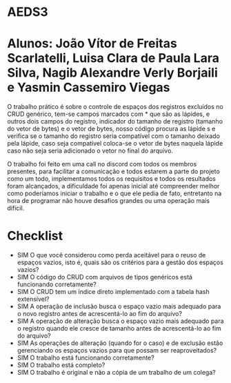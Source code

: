 # AEDS3
# Alunos: João Vítor de Freitas Scarlatelli, Luisa Clara de Paula Lara Silva, Nagib Alexandre Verly Borjaili e Yasmin Cassemiro Viegas

O trabalho prático é sobre o controle de espaços dos registros excluídos no CRUD genérico,  tem-se campos marcados com * que são as lápides, e outros dois campos do registro, indicador do tamanho de registro (tamanho do vetor de bytes) e o vetor de bytes, nosso código procura as lápide s e verifica se o tamanho do registro seria compatível com o tamanho deixado pela lápide, caso seja compatível coloca-se o vetor de bytes naquela lápide caso não seja seria adicionado o vetor no final do arquivo. 

O trabalho foi feito em uma call no discord com todos os membros presentes, para facilitar a comunicação e todos estarem a parte do projeto como um todo, implementamos todos os requisitos e todos os resultados foram alcançados, a dificuldade foi apenas inicial até compreender melhor como poderíamos iniciar o trabalho e o que ele pedia de fato, entretanto na hora de programar não houve desafios grandes ou uma operação mais difícil.

# Checklist

* SIM O que você considerou como perda aceitável para o reuso de espaços vazios, isto é, quais são os critérios para a gestão dos espaços vazios?
* SIM O código do CRUD com arquivos de tipos genéricos está funcionando corretamente?
* SIM O CRUD tem um índice direto implementado com a tabela hash extensível?
* SIM A operação de inclusão busca o espaço vazio mais adequado para o novo registro antes de acrescentá-lo ao fim do arquivo?
* SIM A operação de alteração busca o espaço vazio mais adequado para o registro quando ele cresce de tamanho antes de acrescentá-lo ao fim do arquivo?
* SIM As operações de alteração (quando for o caso) e de exclusão estão gerenciando os espaços vazios para que possam ser reaproveitados?
* SIM O trabalho está funcionando corretamente?
* SIM O trabalho está completo?
* SIM O trabalho é original e não a cópia de um trabalho de um colega?

